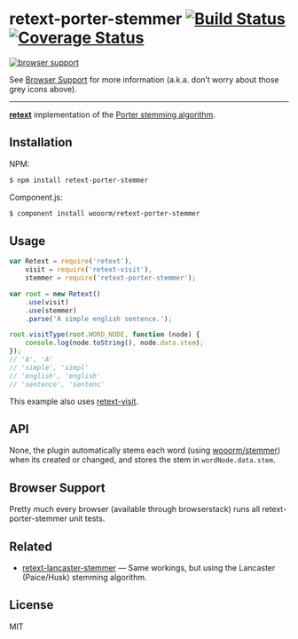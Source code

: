 # retext-porter-stemmer [![Build Status](https://travis-ci.org/wooorm/retext-porter-stemmer.svg?branch=master)](https://travis-ci.org/wooorm/retext-porter-stemmer) [![Coverage Status](https://img.shields.io/coveralls/wooorm/retext-porter-stemmer.svg)](https://coveralls.io/r/wooorm/retext-porter-stemmer?branch=master)

[![browser support](https://ci.testling.com/wooorm/retext-porter-stemmer.png) ](https://ci.testling.com/wooorm/retext-porter-stemmer)

See [Browser Support](#browser-support) for more information (a.k.a. don’t worry about those grey icons above).

---

**[retext](https://github.com/wooorm/retext "Retext")** implementation of the [Porter stemming algorithm](http://tartarus.org/martin/PorterStemmer/).

## Installation

NPM:
```sh
$ npm install retext-porter-stemmer
```

Component.js:
```sh
$ component install wooorm/retext-porter-stemmer
```

## Usage

```js
var Retext = require('retext'),
    visit = require('retext-visit'),
    stemmer = require('retext-porter-stemmer');

var root = new Retext()
    .use(visit)
    .use(stemmer)
    .parse('A simple english sentence.');

root.visitType(root.WORD_NODE, function (node) {
    console.log(node.toString(), node.data.stem);
});
// 'A', 'A'
// 'simple', 'simpl'
// 'english', 'english'
// 'sentence', 'sentenc'
```

This example also uses [retext-visit](https://github.com/wooorm/retext-visit).

## API
None, the plugin automatically stems each word (using [wooorm/stemmer](https://github.com/wooorm/stemmer)) when its created or changed, and stores the stem in `wordNode.data.stem`.

## Browser Support
Pretty much every browser (available through browserstack) runs all retext-porter-stemmer unit tests.

## Related

- [retext-lancaster-stemmer](https://github.com/wooorm/retext-lancaster-stemmer) — Same workings, but using the Lancaster (Paice/Husk) stemming algorithm.

## License

  MIT
